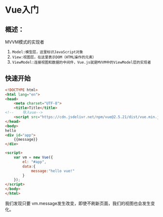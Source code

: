 # Vue入门

## 概述：

MVVM模式的实现者

1. `Model:模型层，这里标识JavaScript对象`
2. `View:视图层，在这里表示DOM（HTML操作的元素）`
3. `ViewModel:连接视图和数据的中间件，Vue.js就是MVVM中的ViewModel层的实现者`

## 快速开始

```html
<!DOCTYPE html>
<html lang="en">
<head>
    <meta charset="UTF-8">
    <title>Title</title>
<!--    导入vue-->
    <script src="https://cdn.jsdelivr.net/npm/vue@2.5.21/dist/vue.min.js"></script>
</head>
<body>
hello
<div id="app">
    {{message}}
</div>

<script>
    var vm = new Vue({
        el: "#app",
        data:{
            message:"hello vue!"
        }
    });
</script>
</body>
</html>
```

我们发现只要 vm.message发生改变，即使不刷新页面，我们的视图也会发生变化。

